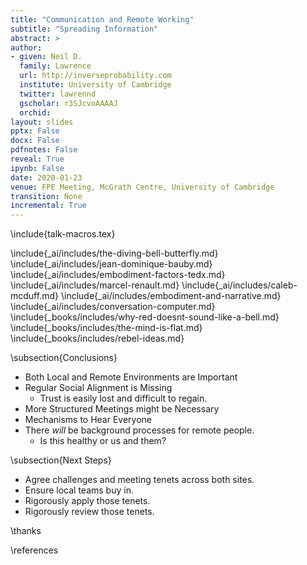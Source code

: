 ```yaml
---
title: "Communication and Remote Working"
subtitle: "Spreading Information"
abstract: >
author: 
- given: Neil D. 
  family: Lawrence 
  url: http://inverseprobability.com 
  institute: University of Cambridge
  twitter: lawrennd 
  gscholar: r3SJcvoAAAAJ 
  orchid: 
layout: slides
pptx: False
docx: False
pdfnotes: False
reveal: True
ipynb: False
date: 2020-01-23
venue: FPE Meeting, McGrath Centre, University of Cambridge
transition: None
incremental: True
---
```


\include{talk-macros.tex}

\include{_ai/includes/the-diving-bell-butterfly.md}
\include{_ai/includes/jean-dominique-bauby.md}
\include{_ai/includes/embodiment-factors-tedx.md}
\include{_ai/includes/marcel-renault.md}
\include{_ai/includes/caleb-mcduff.md}
\include{_ai/includes/embodiment-and-narrative.md}
\include{_ai/includes/conversation-computer.md}
\include{_books/includes/why-red-doesnt-sound-like-a-bell.md}
\include{_books/includes/the-mind-is-flat.md}
\include{_books/includes/rebel-ideas.md}

\subsection{Conclusions}

* Both Local and Remote Environments are Important
* Regular Social Alignment is Missing
  * Trust is easily lost and difficult to regain.
* More Structured Meetings might be Necessary
* Mechanisms to Hear Everyone
* There *will* be background processes for remote people.
  * Is this healthy or us and them?
  
\subsection{Next Steps}

* Agree challenges and meeting tenets across both sites.
* Ensure local teams buy in. 
* Rigorously apply those tenets.
* Rigorously review those tenets.

<!--locked in

conversation

kappenball

Mind is flat (who you are is determined by who is around you)-->

\thanks

\references

